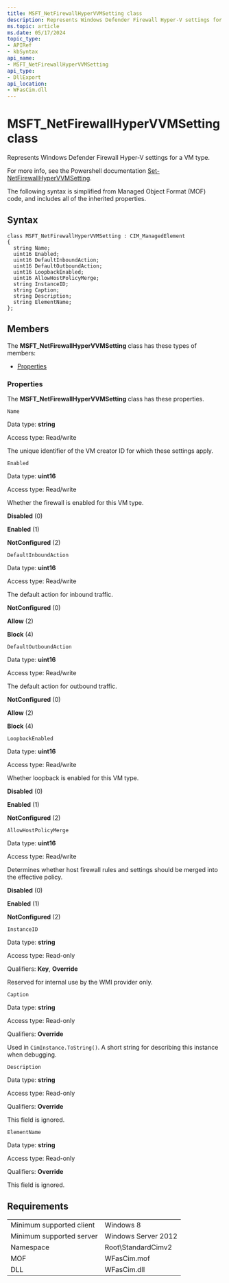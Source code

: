 ```yaml
---
title: MSFT_NetFirewallHyperVVMSetting class
description: Represents Windows Defender Firewall Hyper-V settings for a VM type.
ms.topic: article
ms.date: 05/17/2024
topic_type: 
- APIRef
- kbSyntax
api_name: 
- MSFT_NetFirewallHyperVVMSetting
api_type: 
- DllExport
api_location: 
- WFasCim.dll
---
```


# MSFT_NetFirewallHyperVVMSetting class

Represents Windows Defender Firewall Hyper-V settings for a VM type.

For more info, see the Powershell documentation [Set-NetFirewallHyperVVMSetting](/powershell/module/netsecurity/set-netfirewallhypervvmsetting).

The following syntax is simplified from Managed Object Format (MOF) code, and includes all of the inherited properties.

## Syntax

```syntax
class MSFT_NetFirewallHyperVVMSetting : CIM_ManagedElement
{
  string Name;
  uint16 Enabled;
  uint16 DefaultInboundAction;
  uint16 DefaultOutboundAction;
  uint16 LoopbackEnabled;
  uint16 AllowHostPolicyMerge;
  string InstanceID;
  string Caption;
  string Description;
  string ElementName;
};
```

## Members

The **MSFT_NetFirewallHyperVVMSetting** class has these types of members:

- [Properties](#properties)

### Properties

The **MSFT_NetFirewallHyperVVMSetting** class has these properties.

`Name`

Data type: **string**

Access type: Read/write

The unique identifier of the VM creator ID for which these settings apply.

`Enabled`

Data type: **uint16**

Access type: Read/write

Whether the firewall is enabled for this VM type.

**Disabled** (0)

**Enabled** (1)

**NotConfigured** (2)

`DefaultInboundAction`

Data type: **uint16**

Access type: Read/write

The default action for inbound traffic.

**NotConfigured** (0)

**Allow** (2)

**Block** (4)

`DefaultOutboundAction`

Data type: **uint16**

Access type: Read/write

The default action for outbound traffic.

**NotConfigured** (0)

**Allow** (2)

**Block** (4)

`LoopbackEnabled`

Data type: **uint16**

Access type: Read/write

Whether loopback is enabled for this VM type.

**Disabled** (0)

**Enabled** (1)

**NotConfigured** (2)

`AllowHostPolicyMerge`

Data type: **uint16**

Access type: Read/write

Determines whether host firewall rules and settings should be merged into the effective policy.

**Disabled** (0)

**Enabled** (1)

**NotConfigured** (2)

`InstanceID`

Data type: **string**

Access type: Read-only

Qualifiers: **Key**, **Override**

Reserved for internal use by the WMI provider only.

`Caption`

Data type: **string**

Access type: Read-only

Qualifiers: **Override**

Used in `CimInstance.ToString()`. A short string for describing this instance when debugging.

`Description`

Data type: **string**

Access type: Read-only

Qualifiers: **Override**

This field is ignored.

`ElementName`

Data type: **string**

Access type: Read-only

Qualifiers: **Override**

This field is ignored.

## Requirements

| | |
|-|-|
| Minimum supported client | Windows 8 |
| Minimum supported server | Windows Server 2012 |
| Namespace | Root\\StandardCimv2 |
| MOF | WFasCim.mof |
| DLL | WFasCim.dll |
